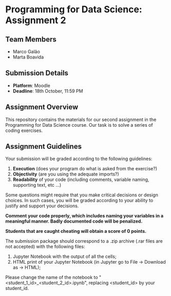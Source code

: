 # Programming for Data Science: Assignment 2

## Team Members
- Marco Galão
- Marta Boavida

## Submission Details
- **Platform**: Moodle
- **Deadline**: 18th October, 11:59 PM

## Assignment Overview
This repository contains the materials for our second assignment in the Programming for Data Science course. Our task is to solve a series of coding exercises.

## Assignment Guidelines
Your submission will be graded according to the following guidelines:
1. **Execution** (does your program do what is asked from the exercise?)
2. **Objectivity** (are you using the adequate imports?)
3. **Readability** of your code (including comments, variable naming, supporting text, etc ...)

Some questions might require that you make critical decisions or design choices. In such cases, you will be graded according to your ability to justify and support your decisions.

**Comment your code properly, which includes naming your variables in a meaningful manner. Badly documented code will be penalized.**

**Students that are caught cheating will obtain a score of 0 points.**

The submission package should correspond to a .zip archive (.rar files are not accepted) with the following files:
1. Jupyter Notebook with the output of all the cells;
2. HTML print of your Jupyter Notebook (in Jupyter go to File -> Download as -> HTML);

Please change the name of the notebook to "<student_1_id>_<student_2_id>.ipynb", replacing <student_id> by your student_id.
